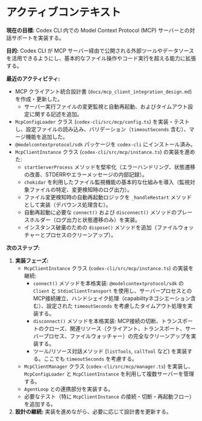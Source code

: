 # アクティブコンテキスト

**現在の目標:** Codex CLI 内での Model Context Protocol (MCP) サーバーとの対話サポートを実装する。

**目的:** Codex CLI が MCP サーバー経由で公開される外部ツールやデータソースを活用できるようにし、基本的なファイル操作やコード実行を超える能力に拡張する。

**最近のアクティビティ:**

- MCP クライアント統合設計書 (`docs/mcp_client_integration_design.md`) を作成・更新した。
  - サーバー実行ファイルの変更監視と自動再起動、およびタイムアウト設定に関する記述を追加。
- `McpConfigLoader` クラス (`codex-cli/src/mcp/config.ts`) を実装・テストし、設定ファイルの読み込み、バリデーション（`timeoutSeconds` 含む）、マージ機能を追加した。
- `@modelcontextprotocol/sdk` パッケージを `codex-cli` にインストール済み。
- `McpClientInstance` クラス (`codex-cli/src/mcp/instance.ts`) の実装を進めた:
  - `startServerProcess` メソッドを堅牢化（エラーハンドリング、状態遷移の改善、STDERRやエラーメッセージの内部記録）。
  - `chokidar` を利用したファイル監視機能の基本的な仕組みを導入（監視対象ファイルの特定、変更検知時のログ出力）。
  - ファイル変更検知時の自動再起動ロジックを `_handleRestart` メソッドとして実装（デバウンス処理含む）。
  - 自動再起動に必要な `connect()` および `disconnect()` メソッドのプレースホルダー（ログ出力と状態遷移のみ）を実装。
  - インスタンス破棄のための `dispose()` メソッドを追加（ファイルウォッチャーとプロセスのクリーンアップ）。

**次のステップ:**

1.  **実装フェーズ:**
    - `McpClientInstance` クラス (`codex-cli/src/mcp/instance.ts`) の実装を継続:
      - `connect()` メソッドを本格実装: `@modelcontextprotocol/sdk` の `Client` と `StdioClientTransport` を使用し、サーバープロセスとのMCP接続確立、ハンドシェイク処理（capabilityネゴシエーション含む）、設定された `timeoutSeconds` を考慮したタイムアウト処理を実装する。
      - `disconnect()` メソッドを本格実装: MCP接続の切断、トランスポートのクローズ、関連リソース（クライアント、トランスポート、サーバープロセス、ファイルウォッチャー）の完全なクリーンアップを実装する。
      - ツール/リソース対話メソッド (`listTools`, `callTool` など) を実装する。ここでも `timeoutSeconds` を考慮する。
    - `McpClientManager` クラス (`codex-cli/src/mcp/manager.ts`) を実装し、`McpConfigLoader` と `McpClientInstance` を利用して複数サーバーを管理する。
    - `AgentLoop` との連携部分を実装する。
    - 必要なテスト（特に `McpClientInstance` の接続・切断・再起動フロー）を追加する。
2.  **設計の継続:** 実装を進めながら、必要に応じて設計書を更新する。
